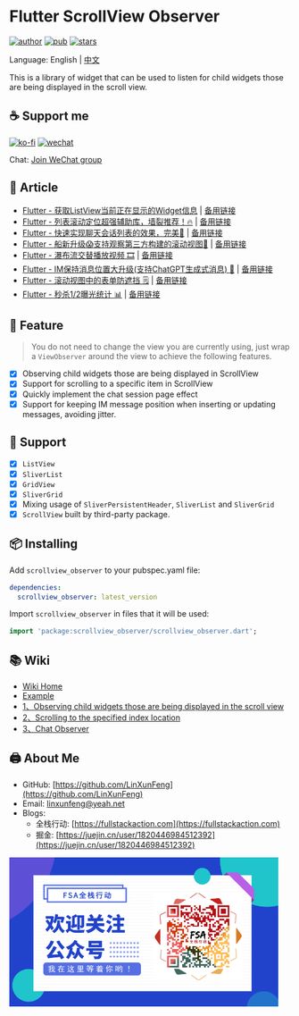 # Flutter ScrollView Observer

[![author](https://img.shields.io/badge/author-LinXunFeng-blue.svg?style=flat-square&logo=Iconify)](https://github.com/LinXunFeng/) [![pub](https://img.shields.io/pub/v/scrollview_observer?&style=flat-square&label=pub&logo=dart)](https://pub.dev/packages/scrollview_observer) [![stars](https://img.shields.io/github/stars/LinXunFeng/flutter_scrollview_observer?style=flat-square&logo=github)](https://github.com/LinXunFeng/flutter_scrollview_observer)

Language: English | [中文](https://github.com/LinXunFeng/flutter_scrollview_observer/blob/main/README-zh.md)


This is a library of widget that can be used to listen for child widgets those are being displayed in the scroll view.

## ☕ Support me

[![ko-fi](https://ko-fi.com/img/githubbutton_sm.svg)](https://ko-fi.com/T6T4JKVRP) [![wechat](https://img.shields.io/static/v1?label=WeChat&message=WeChat&nbsp;Pay&color=brightgreen&style=for-the-badge&logo=WeChat)](https://cdn.jsdelivr.net/gh/FullStackAction/PicBed@resource20220417121922/image/202303181116760.jpeg)

Chat: [Join WeChat group](https://mp.weixin.qq.com/s/JBbMstn0qW6M71hh-BRKzw)

## 📖 Article

- [Flutter - 获取ListView当前正在显示的Widget信息](https://mp.weixin.qq.com/s/cN3qeinBPlo5rtEpoQBVVA) | [备用链接](https://juejin.cn/post/7103058155692621837)
- [Flutter - 列表滚动定位超强辅助库，墙裂推荐！🔥](https://mp.weixin.qq.com/s/fplqfBpXwvx6mEO6vflkww) | [备用链接](https://juejin.cn/post/7129888644290068487)
- [Flutter - 快速实现聊天会话列表的效果，完美💯](https://mp.weixin.qq.com/s/xNiGuSLcJtDAiLoHuGWp6A) | [备用链接](https://juejin.cn/post/7152307272436154405)
- [Flutter - 船新升级😱支持观察第三方构建的滚动视图💪](https://mp.weixin.qq.com/s/FMXPyT-lX8YOXVmbLCsVUA) | [备用链接](https://juejin.cn/post/7240751116702269477)
- [Flutter - 瀑布流交替播放视频 🎞](https://mp.weixin.qq.com/s/miP5CfKtcRhFGr08ot5wOg) | [备用链接](https://juejin.cn/post/7243240589293142077)
- [Flutter - IM保持消息位置大升级(支持ChatGPT生成式消息) 🤖](https://mp.weixin.qq.com/s/Y3EN9ZpLb6HLke2vkw0Zwg) | [备用链接](https://juejin.cn/post/7245753944180523067)
- [Flutter - 滚动视图中的表单防遮挡 🗒](https://mp.weixin.qq.com/s/iaHyYMjZSPBggLw2yZv8dQ) | [备用链接](https://juejin.cn/spost/7266455050632921107)
- [Flutter - 秒杀1/2曝光统计 📊](https://mp.weixin.qq.com/s/gNFX4Au4esftgTPXHvB4LQ) | [备用链接](https://juejin.cn/post/7271248528998121512)

## 🔨 Feature

> You do not need to change the view you are currently using, just wrap a `ViewObserver` around the view to achieve the following features.

- [x] Observing child widgets those are being displayed in ScrollView
- [x] Support for scrolling to a specific item in ScrollView
- [x] Quickly implement the chat session page effect
- [x] Support for keeping IM message position when inserting or updating messages, avoiding jitter.

## 🎀 Support

- [x] `ListView`
- [x] `SliverList`
- [x] `GridView`
- [x] `SliverGrid` 
- [x] Mixing usage of `SliverPersistentHeader`, `SliverList` and `SliverGrid`
- [x] `ScrollView` built by third-party package.

## 📦 Installing

Add `scrollview_observer` to your pubspec.yaml file:


```yaml
dependencies:
  scrollview_observer: latest_version
```

Import `scrollview_observer` in files that it will be used:

```dart
import 'package:scrollview_observer/scrollview_observer.dart';
```

## 📚 Wiki

- [Wiki Home](https://github.com/LinXunFeng/flutter_scrollview_observer/wiki)
- [Example](https://github.com/LinXunFeng/flutter_scrollview_observer/wiki/Example)
- [1、Observing child widgets those are being displayed in the scroll view](https://github.com/LinXunFeng/flutter_scrollview_observer/wiki/1%E3%80%81Observing-child-widgets-those-are-being-displayed-in-the-scroll-view)
- [2、Scrolling to the specified index location](https://github.com/LinXunFeng/flutter_scrollview_observer/wiki/2%E3%80%81Scrolling-to-the-specified-index-location)
- [3、Chat Observer](https://github.com/LinXunFeng/flutter_scrollview_observer/wiki/3%E3%80%81Chat-Observer)

## 🖨 About Me

- GitHub: [https://github.com/LinXunFeng](https://github.com/LinXunFeng)
- Email: [linxunfeng@yeah.net](mailto:linxunfeng@yeah.net)
- Blogs: 
  - 全栈行动: [https://fullstackaction.com](https://fullstackaction.com)
  - 掘金: [https://juejin.cn/user/1820446984512392](https://juejin.cn/user/1820446984512392) 

<img height="267.5" width="481.5" src="https://github.com/LinXunFeng/LinXunFeng/raw/master/static/img/FSAQR.png"/>